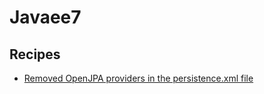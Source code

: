 # Javaee7

## Recipes

* [Removed OpenJPA providers in the persistence.xml file](./openjpapersistenceprovider.md)


